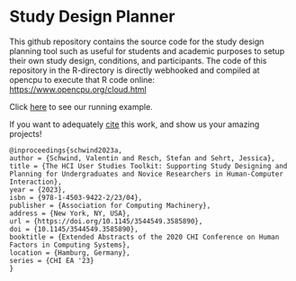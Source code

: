 # Study Design Planner

This github repository contains the source code for the study design planning tool such as useful for students and academic purposes to setup their own study design, conditions, and participants. The code of this repository in the R-directory is directly webhooked and compiled at opencpu to execute that R code online: https://www.opencpu.org/cloud.html

Click <a href="https://hci-studies.org/study-design-planner/">here</a> to see our running example.

If you want to adequately <a href="https://github.com/valentin-schwind/study-design-planner/blob/master/HCIToolkit.bib"> cite</a> this work, and show us your amazing projects!

```
@inproceedings{schwind2023a,
author = {Schwind, Valentin and Resch, Stefan and Sehrt, Jessica},
title = {The HCI User Studies Toolkit: Supporting Study Designing and Planning for Undergraduates and Novice Researchers in Human-Computer Interaction},
year = {2023},
isbn = {978-1-4503-9422-2/23/04},
publisher = {Association for Computing Machinery},
address = {New York, NY, USA},
url = {https://doi.org/10.1145/3544549.3585890},
doi = {10.1145/3544549.3585890},
booktitle = {Extended Abstracts of the 2020 CHI Conference on Human Factors in Computing Systems},
location = {Hamburg, Germany},
series = {CHI EA '23}
}
```

